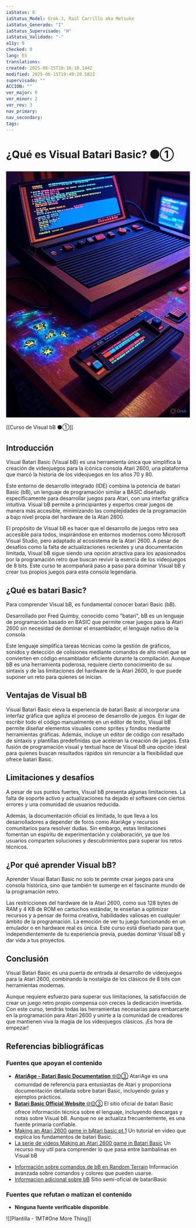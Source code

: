 ```yaml
---
iaStatus: 8
iaStatus_Model: Grok-3, Raúl Carrillo aka Metsuke
iaStatus_Generado: "I"
iaStatus_Supervisado: "H"
iaStatus_Validado: "-"
a11y: 0
checked: 0
lang: ES
translations: 
created: 2025-06-15T10:16:10.144Z
modified: 2025-06-15T19:49:20.582Z
supervisado: ""
ACCION: ""
ver_major: 0
ver_minor: 2
ver_rev: 3
nav_primary: 
nav_secondary: 
tags:
---
```

# ¿Qué es Visual Batari Basic? ⚫①

![Que es Visual bB](PublicBrain/_resources/0aa1fd80a2aa378e1ce7cdd3e46e49ec_MD5.jpg)

[[Curso de Visual bB ⚫①]]

## Introducción

Visual Batari Basic (Visual bB) es una herramienta única que simplifica la creación de videojuegos para la icónica consola Atari 2600, una plataforma que marcó la historia de los videojuegos en los años 70 y 80. 

Este entorno de desarrollo integrado (IDE) combina la potencia de batari Basic (bB), un lenguaje de programación similar a BASIC diseñado específicamente para desarrollar juegos para Atari, con una interfaz gráfica intuitiva. Visual bB permite a principiantes y expertos crear juegos de manera más accesible, minimizando las complejidades de la programación a bajo nivel propia del hardware de la Atari 2600.

El propósito de Visual bB es hacer que el desarrollo de juegos retro sea accesible para todos, inspirándose en entornos modernos como Microsoft Visual Studio, pero adaptado al ecosistema de la Atari 2600. A pesar de desafíos como la falta de actualizaciones recientes y una documentación limitada, Visual bB sigue siendo una opción atractiva para los apasionados por la programación retro que buscan revivir la esencia de los videojuegos de 8 bits. Este curso te acompañará paso a paso para dominar Visual bB y crear tus propios juegos para esta consola legendaria.

## ¿Qué es batari Basic?

Para comprender Visual bB, es fundamental conocer batari Basic (bB). 

Desarrollado por Fred Quimby, conocido como "batari", bB es un lenguaje de programación basado en BASIC que permite crear juegos para la Atari 2600 sin necesidad de dominar el ensamblador, el lenguaje nativo de la consola. 

Este lenguaje simplifica tareas técnicas como la gestión de gráficos, sonidos y detección de colisiones mediante comandos de alto nivel que se convierten en código ensamblador eficiente durante la compilación. Aunque bB es una herramienta poderosa, requiere cierto conocimiento de su sintaxis y de las limitaciones del hardware de la Atari 2600, lo que puede suponer un reto para quienes se inician.

## Ventajas de Visual bB

Visual Batari Basic eleva la experiencia de batari Basic al incorporar una interfaz gráfica que agiliza el proceso de desarrollo de juegos. En lugar de escribir todo el código manualmente en un editor de texto, Visual bB permite diseñar elementos visuales como sprites y fondos mediante herramientas gráficas. Además, incluye un editor de código con resaltado de sintaxis y plantillas predefinidas que aceleran la creación de juegos. Esta fusión de programación visual y textual hace de Visual bB una opción ideal para quienes buscan resultados rápidos sin renunciar a la flexibilidad que ofrece batari Basic.

## Limitaciones y desafíos

A pesar de sus puntos fuertes, Visual bB presenta algunas limitaciones. La falta de soporte activo y actualizaciones ha dejado el software con ciertos errores y una comunidad de usuarios reducida. 

Además, la documentación oficial es limitada, lo que lleva a los desarrolladores a depender de foros como AtariAge y recursos comunitarios para resolver dudas. Sin embargo, estas limitaciones fomentan un espíritu de experimentación y colaboración, ya que los usuarios comparten soluciones y descubrimientos para superar los retos técnicos.

## ¿Por qué aprender Visual bB?

Aprender Visual Batari Basic no solo te permite crear juegos para una consola histórica, sino que también te sumerge en el fascinante mundo de la programación retro. 

Las restricciones del hardware de la Atari 2600, como sus 128 bytes de RAM y 4 KB de ROM en cartuchos estándar, te enseñan a optimizar recursos y a pensar de forma creativa, habilidades valiosas en cualquier ámbito de la programación. La emoción de ver tu juego funcionando en un emulador o en hardware real es única. Este curso está diseñado para que, independientemente de tu experiencia previa, puedas dominar Visual bB y dar vida a tus proyectos.
## Conclusión

Visual Batari Basic es una puerta de entrada al desarrollo de videojuegos para la Atari 2600, combinando la nostalgia de los clásicos de 8 bits con herramientas modernas. 

Aunque requiere esfuerzo para superar sus limitaciones, la satisfacción de crear un juego retro propio compensa con creces la dedicación invertida. Con este curso, tendrás todas las herramientas necesarias para embarcarte en la programación para Atari 2600 y unirte a la comunidad de creadores que mantienen viva la magia de los videojuegos clásicos. ¡Es hora de empezar!
## Referencias bibliográficas

### Fuentes que apoyan el contenido

- [**AtariAge - Batari Basic Documentation** 🌐🟡③](http://www.randomterrain.com/atari-2600-memories-batari-basic-commands.html)
    AtariAge es una comunidad de referencia para entusiastas de Atari y proporciona documentación detallada sobre batari Basic, incluyendo guías y ejemplos prácticos.
- [**Batari Basic Official Website**  🌐🟡③](http://bataribasic.com/)
    El sitio oficial de batari Basic ofrece información técnica sobre el lenguaje, incluyendo descargas y notas sobre Visual bB. Aunque no se actualiza frecuentemente, es una fuente primaria confiable.  
- [Making an Atari 2600 game in bAtari basic pt 1](https://www.youtube.com/watch?v=uVdXKsLpnCQ&t=42s&ab_channel=8bitsinthebasement)
    Un tutorial en video que explica los fundamentos de batari Basic.
- [La serie de videos Making an Atari 2600 game in Batari Basic](https://www.youtube.com/playlist?list=PLFH1CEHEtgenlyEO0SwpqivIHUSgUeeIH)
	Un recurso muy util para comprender lo que pasa entre bambalinas en Visual bB
* [Información sobre comandos de bB en Random Terrain](https://www.randomterrain.com/atari-2600-memories-batari-basic-commands.html)
	Información avanzada sobre comandos y colores que pueden usarse.
* [Informacion adicional sobre bB](https://alienbill.com/2600/basic/home.html)
	Sitio semi-oficial de batariBasic

### Fuentes que refutan o matizan el contenido

- **Ninguna fuente verificable disponible**.  

![[Plantilla - 1MT#One More Thing]]